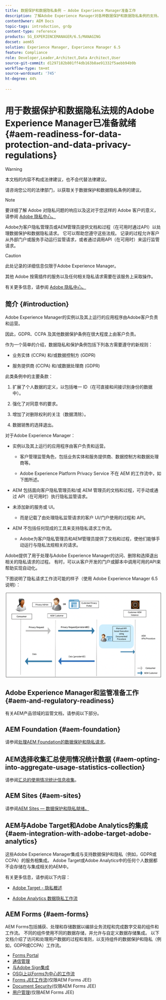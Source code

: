 ```yaml
---
title: 数据保护和数据隐私条例 — Adobe Experience Manager准备工作
description: 了解Adobe Experience Manager对各种数据保护和数据隐私条例的支持。 其中包括欧盟《通用数据保护条例》(GDPR)、《加州消费者隐私法案》，以及在实施新的AEM项目时如何实现合规性。
contentOwner: AEM Docs
topic-tags: introduction, grdp
content-type: reference
products: SG_EXPERIENCEMANAGER/6.5/MANAGING
docset: aem65
solution: Experience Manager, Experience Manager 6.5
feature: Compliance
role: Developer,Leader,Architect,Data Architect,User
source-git-commit: d1297182b801ff4db163b8ae91332f5aebb94b9b
workflow-type: tm+mt
source-wordcount: '745'
ht-degree: 44%

---
```


# 用于数据保护和数据隐私法规的Adobe Experience Manager已准备就绪 {#aem-readiness-for-data-protection-and-data-privacy-regulations}

>[!WARNING]
>
>本文档的内容不构成法律建议，也不会代替法律建议。
>
>请咨询您公司的法律部门，以获取关于数据保护和数据隐私条例的建议。

>[!NOTE]
>
>要详细了解 Adobe 对隐私问题的响应以及这对于您这样的 Adobe 客户的意义，请参阅 [Adobe 隐私中心。](https://www.adobe.com/cn/privacy.html)

Adobe为客户隐私管理员或AEM管理员提供文档和过程（在可用时通过API）以处理数据保护和数据隐私请求。 它可以帮助您遵守这些法规。 记录的过程允许客户从外部门户或服务手动运行监管请求，或者通过调用API（在可用时）来运行监管请求。

>[!CAUTION]
>
>此处记录的详细信息仅限于Adobe Experience Manager。
>
>其他 Adobe 按需插件的服务以及任何相关隐私请求需要在该服务上采取操作。
>
>有关更多信息，请参阅 [Adobe 隐私中心。](https://www.adobe.com/cn/privacy.html)

## 简介 {#introduction}

Adobe Experience Manager的实例以及其上运行的应用程序由Adobe客户负责和运营。

因此，GDPR、CCPA 及其他数据保护条例在很大程度上由客户负责。

作为一个简单的介绍，数据隐私和保护条例包括下列各方需要遵守的新规则：

* 业务实体 (CCPA) 和/或数据控制方 (GDPR)

* 服务提供商 (CCPA) 和/或数据处理商 (GDPR)

此类条例中的主要条款：

1. 扩展了个人数据的定义，以包括唯一 ID（在可直接和间接识别身份的数据中）。

2. 强化了对同意书的要求。

3. 增加了对删除权利的关注（数据清除）。

4. 数据销售的选择退出。

对于Adobe Experience Manager：

* 实例以及其上运行的应用程序由客户负责和运营。

   * 客户管理监管角色，包括业务实体和服务提供商、数据控制方和数据处理商等。

   * Adobe Experience Platform Privacy Service 不在 AEM 的工作流中，如下图所述。

* AEM 包括面向客户隐私管理员和/或 AEM 管理员的文档和过程，可手动或通过 API（在可用时）执行隐私监管请求。

* 未添加新的服务或 UI。

   * 而是记载了由处理隐私监管请求的客户 UI/门户使用的过程和 API。

* AEM 不包括任何现成的工具来支持隐私请求工作流。

   * Adobe为客户隐私管理员和AEM管理员提供了文档和过程，使他们能够手动运行与隐私法规相关的请求。

Adobe提供了用于处理与Adobe Experience Manager的访问、删除和选择退出相关的隐私请求的过程。 有时，可以从客户开发的门户或脚本中调用可用的API来帮助实现自动化。

下图说明了隐私请求工作流可能的样子（使用 Adobe Experience Manager 6.5 说明）：

![数据保护和隐私](assets/data-protection-and-privacy-01.png)

## Adobe Experience Manager和监管准备工作 {#aem-and-regulatory-readiness}

有关AEM产品领域的监管文档，请参阅以下部分。

## AEM Foundation {#aem-foundation}

请参阅[处理AEM Foundation的数据保护和隐私请求](/help/sites-administering/handling-gdpr-requests-for-aem-platform.md)。

## AEM选择收集汇总使用情况统计数据 {#aem-opting-into-aggregate-usage-statistics-collection}

请参阅[汇总的使用情况统计信息收集](/help/sites-deploying/opt-in-aggregated-usage-statistics.md)。

## AEM Sites {#aem-sites}

请参阅[AEM Sites — 数据保护和隐私就绪。](/help/sites-administering/gdpr-compliance-sites.md)

## AEM与Adobe Target和Adobe Analytics的集成 {#aem-integration-with-adobe-target-adobe-analytics}

这些Adobe Experience Manager集成与支持数据保护和隐私（例如，GDPR或CCPA）的服务相集成。 Adobe Target或Adobe Analytics中的任何个人数据都不会存储在与集成相关的AEM中。

有关更多信息，请参阅以下内容：

* [Adobe Target - 隐私概述](https://developer.adobe.com/target/before-implement/privacy/cmp-privacy-and-general-data-protection-regulation/?lang=en)

* [Adobe Analytics 数据隐私工作流](https://experienceleague.adobe.com/docs/analytics/admin/admin-tools/data-governance/an-gdpr-workflow.html)

## AEM Forms {#aem-forms}

AEM Forms包括捕获、处理和存储数据以编排业务流程和完成数字交易的组件和工作流。 不同的组件使用不同的数据存储，并允许与自定义数据存储集成。 以下文档介绍了访问和处理用户数据的过程和准则，以支持组件的数据保护和隐私（例如，GDPR或CCPA）工作流。

* [Forms Portal](/help/forms/using/forms-portal-handling-user-data.md)
* [通信管理](/help/forms/using/correspondence-management-handling-user-data.md)
* [与Adobe Sign集成](/help/forms/using/integration-adobe-sign-handling-user-data.md)
* [OSGi上以Forms为中心的工作流](/help/forms/using/forms-workflow-osgi-handling-user-data.md)
* [Forms JEE工作流](/help/forms/using/forms-workflow-jee-handling-user-data.md)(仅限AEM Forms JEE)
* [Document Security](/help/forms/using/document-security-handling-user-data.md)(仅限AEM Forms JEE)
* [用户管理](/help/forms/using/user-management-handling-user-data.md)(仅限AEM Forms JEE)
